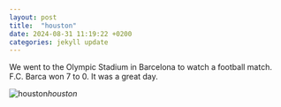 ```yaml
---
layout: post
title:  "houston"
date: 2024-08-31 11:19:22 +0200
categories: jekyll update
---
```


We went to the Olympic Stadium in Barcelona to watch a football match. F.C. Barca won 7 to 0. It was a great day.   




![houston](https://lh3.googleusercontent.com/pw/AP1GczNG-9Zl2ojfos23Sbr7chw1Mf-drvJwJLcM9ZjLZIQcjiAVX58ytQonqfdxjr08-J_UAFu-gqsZ_wtFzgkE-fZywTpIcix_4VIllk3-cuXnte12nJ8=w0)*houston*&nbsp;



[jekyll-docs]: https://jekyllrb.com/docs/home
[jekyll-gh]:   https://github.com/jekyll/jekyll
[jekyll-talk]: https://talk.jekyllrb.com/
